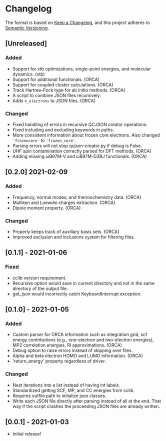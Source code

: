 # Changelog

The format is based on [Keep a Changelog](https://keepachangelog.com/en/1.0.0/), and this project adheres to [Semantic Versioning](https://semver.org/spec/v2.0.0.html).

## [Unreleased]

### Added

- Support for xtb optimizations, single-point energies, and molecular dynamics. (xtb)
- Support for additional functionals. (ORCA)
- Support for coupled cluster calculations. (ORCA)
- Track Hartree&ndash;Fock type for ab initio methods. (ORCA)
- A script to combine JSON files recursively.
- Adds `n_electrons` to JSON files. (ORCA)

### Changed

- Fixed handling of errors in recursive QCJSON creator operations.
- Fixed including and excluding keywords in paths.
- More consistent information about frozen core electrons. Also changed
  `'frozencore'` to ``'frozen_core'``.
- Parsing errors will not stop qcjson-creator.py if debug is False.
- UHF spin contamination correctly parsed for DFT methods. (ORCA)
- Adding missing &omega;B97M-V and &omega;B97M-D3BJ functionals. (ORCA)

## [0.2.0] 2021-02-09

### Added

- Frequency, normal modes, and thermochemistry data. (ORCA)
- Mulliken and Loewdin charges extraction. (ORCA)
- Dipole moment property. (ORCA)

### Changed

- Properly keeps track of auxillary basis sets. (ORCA)
- Improved exclusion and inclusions system for filtering files.

## [0.1.1] - 2021-01-06

### Fixed

- cclib version requirement.
- Recursive option would save in current directory and not in the same directory of the output file.
- get_json would incorrectly catch KeyboardInterrupt exception.

## [0.1.0] - 2021-01-05

### Added

- Custom parser for ORCA information such as integration grid, scf energy contributions (e.g., one-electron and two-electron energies), MP2 correlation energies, RI approximations. (ORCA)
- Debug option to raise errors instead of skipping over files.
- Alpha and beta electron HOMO and LUMO information. (ORCA)
- 'return_energy' property regardless of driver.

### Changed

- Nest iterations into a list instead of having int labels.
- Standardized getting SCF, MP, and CC energies from cclib.
- Requires outfile path to initialize json classes.
- Write each JSON file directly after parsing instead of all at the end. That
  way if the script crashes the proceeding JSON files are already written.

## [0.0.1] - 2021-01-03

- Initial release!
